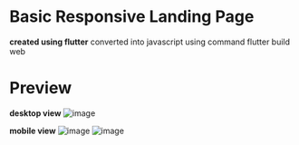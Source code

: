 # Basic Responsive Landing Page
**created using flutter**
converted into javascript using command flutter build web

# Preview
**desktop view**
![image](https://user-images.githubusercontent.com/104254722/218315447-21356700-18d9-4acc-bd87-b942911188cc.png)

**mobile view**
![image](https://user-images.githubusercontent.com/104254722/218315538-fbc613ca-184a-4b32-8102-0784a9b4d094.png)
![image](https://user-images.githubusercontent.com/104254722/218315551-bcbe48ea-d1b1-47e5-a01e-cd033ade2e5e.png)
